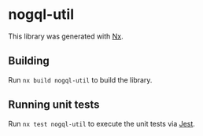 # nogql-util

This library was generated with [Nx](https://nx.dev).

## Building

Run `nx build nogql-util` to build the library.

## Running unit tests

Run `nx test nogql-util` to execute the unit tests via [Jest](https://jestjs.io).
